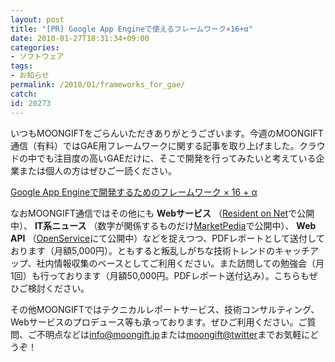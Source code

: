 ```yaml
---
layout: post
title: "[PR] Google App Engineで使えるフレームワーク×16+α"
date: 2010-01-27T18:31:34+09:00
categories:
- ソフトウェア
tags: 
- お知らせ
permalink: /2010/01/frameworks_for_gae/
catch: 
id: 20273
---
```

いつもMOONGIFTをごらんいただきありがとうございます。今週のMOONGIFT通信（有料）ではGAE用フレームワークに関する記事を取り上げました。クラウドの中でも注目度の高いGAEだけに、そこで開発を行ってみたいと考えている企業または個人の方はぜひご一読ください。

  

[Google App Engineで開発するためのフレームワーク × 16 + α](http://coolcoding.com/2010/01/frameworks_for_gae/)

  

なおMOONGIFT通信ではその他にも **Webサービス** （[Resident on Net](http://residenton.net/)で公開中）、 **IT系ニュース** （数字が関係するものだけ[MarketPedia](http://marketpedia.jp/)で公開中）、 **Web API** （[OpenService](http://openservice.jp/)にて公開中）などを捉えつつ、PDFレポートとして送付しております（月額5,000円）。ともすると叛乱しがちな技術トレンドのキャッチアップ、社内情報収集のベースとしてご利用ください。また訪問しての勉強会（月1回）も行っております（月額50,000円。PDFレポート送付込み）。こちらもぜひご検討ください。

  

その他MOONGIFTではテクニカルレポートサービス、技術コンサルティング、Webサービスのプロデュース等も承っております。ぜひご利用ください。ご質問、ご不明点などは[info@moongift.jp](mailto:info@moongift.jp)または[moongift@twitter](http://twitter.com/moongift)までお気軽にどうぞ！

  
